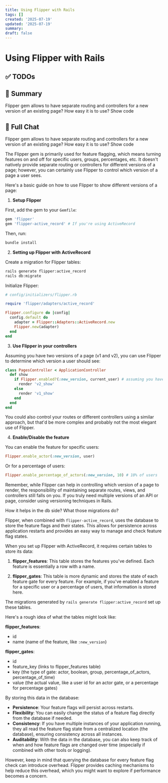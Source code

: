 ```yaml
---
title: Using Flipper with Rails
tags: []
created: '2025-07-19'
updated: '2025-07-19'
summary:
draft: false
---
```


# Using Flipper with Rails

## ✅ TODOs


## 📌 Summary
Flipper gem allows to have separate routing and controllers for a new version of an existing page? How easy it is to use? Show code

## 🧠 Full Chat


Flipper gem allows to have separate routing and controllers for a new version of an existing page? How easy it is to use? Show code

The Flipper gem is primarily used for feature flagging, which means turning features on and off for specific users, groups, percentages, etc. It doesn't natively provide separate routing or controllers for different versions of a page; however, you can certainly use Flipper to control which version of a page a user sees.

Here's a basic guide on how to use Flipper to show different versions of a page:

1. **Setup Flipper**

First, add the gem to your `Gemfile`:

```ruby
gem 'flipper'
gem 'flipper-active_record' # If you're using ActiveRecord
```

Then, run:

```bash
bundle install
```

2. **Setting up Flipper with ActiveRecord**

Create a migration for Flipper tables:

```bash
rails generate flipper:active_record
rails db:migrate
```

Initialize Flipper:

```ruby
# config/initializers/flipper.rb

require 'flipper/adapters/active_record'

Flipper.configure do |config|
  config.default do
    adapter = Flipper::Adapters::ActiveRecord.new
    Flipper.new(adapter)
  end
end
```

3. **Use Flipper in your controllers**

Assuming you have two versions of a page (v1 and v2), you can use Flipper to determine which version a user should see:

```ruby
class PagesController < ApplicationController
  def show
    if Flipper.enabled?(:new_version, current_user) # assuming you have a method called current_user
      render 'v2_show'
    else
      render 'v1_show'
    end
  end
end
```

You could also control your routes or different controllers using a similar approach, but that'd be more complex and probably not the most elegant use of Flipper.

4. **Enable/Disable the feature**

You can enable the feature for specific users:

```ruby
Flipper.enable_actor(:new_version, user)
```

Or for a percentage of users:

```ruby
Flipper.enable_percentage_of_actors(:new_version, 10) # 10% of users
```

Remember, while Flipper can help in controlling which version of a page to render, the responsibility of maintaining separate routes, views, and controllers still falls on you. If you truly need multiple versions of an API or page, consider using versioning techniques in Rails.

How it helps in the db side? What those migrations do?

Flipper, when combined with `flipper-active_record`, uses the database to store the feature flags and their states. This allows for persistence across application restarts and provides an easy way to manage and check feature flag states.

When you set up Flipper with ActiveRecord, it requires certain tables to store its data:

1. **flipper_features**: This table stores the features you've defined. Each feature is essentially a row with a name.

2. **flipper_gates**: This table is more dynamic and stores the state of each feature gate for every feature. For example, if you've enabled a feature for a specific user or a percentage of users, that information is stored here.

The migrations generated by `rails generate flipper:active_record` set up these tables.

Here's a rough idea of what the tables might look like:

**flipper_features**:
- id
- name (name of the feature, like `:new_version`)

**flipper_gates**:
- id
- feature_key (links to flipper_features table)
- key (the type of gate: actor, boolean, group, percentage_of_actors, percentage_of_time)
- value (the actual value, like a user id for an actor gate, or a percentage for percentage gates)

By storing this data in the database:
- **Persistence**: Your feature flags will persist across restarts.
- **Flexibility**: You can easily change the status of a feature flag directly from the database if needed.
- **Consistency**: If you have multiple instances of your application running, they all read the feature flag state from a centralized location (the database), ensuring consistency across all instances.
- **Auditability**: With the data in the database, you can also keep track of when and how feature flags are changed over time (especially if combined with other tools or logging).

However, keep in mind that querying the database for every feature flag check can introduce overhead. Flipper provides caching mechanisms to help reduce this overhead, which you might want to explore if performance becomes a concern.